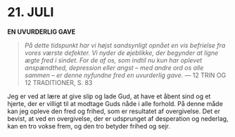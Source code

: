 # 21. JULI

**EN UVURDERLIG GAVE**

> *På dette tidspunkt har vi højst sandsynligt opnået en vis befrielse fra vores værste defekter. Vi nyder de øjeblikke, der begynder at ligne ægte fred i sindet. For de af os, som indtil nu kun har oplevet anspændthed, depression eller angst – med andre ord os alle sammen – er denne nyfundne fred en uvurderlig gave.*
> — 12 TRIN OG 12 TRADITIONER, S. 83

Jeg er ved at lære at give slip og lade Gud, at have et åbent sind og et hjerte, der er villigt til at modtage Guds nåde i alle forhold. På denne måde kan jeg opleve den fred og frihed, som er resultatet af overgivelse. Det er bevist, at ved en overgivelse, der er udsprunget af desperation og nederlag, kan en tro vokse frem, og den tro betyder frihed og sejr.
